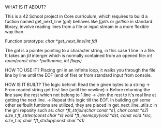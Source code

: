 WHAT IS IT ABOUT?

This is a 42 School project in Core curriculum, which requires to build a fuction named get_next_line (gnl) behaves like _fgets_ or _getline_ in standard library,
involve reading lines from a file or input stream in a more flexible way than.

Function prototype: 
_char *get_next_line(int fd)_

The gnl is a pointer pointing to a character string, in this case 1 line in a file. 
It takes an _fd_ interger which is normally contained from an opened file: 
_int open(const char *pathname, int flags)_

HOW TO USE IT?
Placing gnl in an infinite loop, it walks you through the file line by line until the EOF (end of file) or from standard input from console.

HOW IS IT BUILT?
The logic behind: 
Read the n given bytes to a string -> 
From readed string get first line (until the newline)->
Before returning the line save the rest which not belong to 1.line -> 
Join the rest to it's real line at getting the next line. ->
Repeat this logic till the EOF.
In building gnl some other selfbuilt funtions are utilized, they are placed in get_next_line_utils.c in the gnl reposity such as: 
_char	*ft_strjoin(char const *s1, char const *s2)_
_size_t	ft_strlen(const char *s)_
_void	*ft_memcpy(void *dst, const void *src, size_t n)_
_char	*ft_strdup(const char *s1)_
